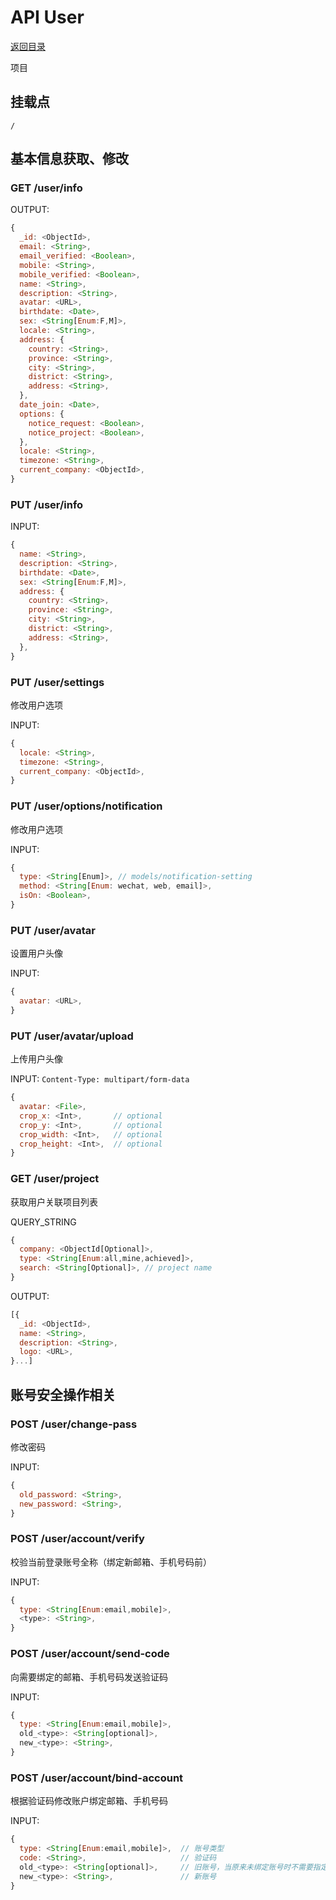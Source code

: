 # API User

[返回目录](index.md)

项目

## 挂载点

```
/
```

## 基本信息获取、修改

### GET /user/info

OUTPUT:
```javascript
{
  _id: <ObjectId>,
  email: <String>,
  email_verified: <Boolean>,
  mobile: <String>,
  mobile_verified: <Boolean>,
  name: <String>,
  description: <String>,
  avatar: <URL>,
  birthdate: <Date>,
  sex: <String[Enum:F,M]>,
  locale: <String>,
  address: {
    country: <String>,
    province: <String>,
    city: <String>,
    district: <String>,
    address: <String>,
  },
  date_join: <Date>,
  options: {
    notice_request: <Boolean>,
    notice_project: <Boolean>,
  },
  locale: <String>,
  timezone: <String>,
  current_company: <ObjectId>,
}
```

### PUT /user/info

INPUT:
```javascript
{
  name: <String>,
  description: <String>,
  birthdate: <Date>,
  sex: <String[Enum:F,M]>,
  address: {
    country: <String>,
    province: <String>,
    city: <String>,
    district: <String>,
    address: <String>,
  },
}
```

### PUT /user/settings

修改用户选项

INPUT:
```javascript
{
  locale: <String>,
  timezone: <String>,
  current_company: <ObjectId>,
}
```

### PUT /user/options/notification

修改用户选项

INPUT:
```javascript
{
  type: <String[Enum]>, // models/notification-setting
  method: <String[Enum: wechat, web, email]>,
  isOn: <Boolean>,
}
```

### PUT /user/avatar

设置用户头像

INPUT:
```javascript
{
  avatar: <URL>,
}
```
### PUT /user/avatar/upload

上传用户头像

INPUT:
`Content-Type: multipart/form-data`
```javascript
{
  avatar: <File>,
  crop_x: <Int>,       // optional
  crop_y: <Int>,       // optional
  crop_width: <Int>,   // optional
  crop_height: <Int>,  // optional
}
```

### GET /user/project

获取用户关联项目列表

QUERY_STRING
```javascript
{
  company: <ObjectId[Optional]>,
  type: <String[Enum:all,mine,achieved]>,
  search: <String[Optional]>, // project name
}
```

OUTPUT:
```javascript
[{
  _id: <ObjectId>,
  name: <String>,
  description: <String>,
  logo: <URL>,
}...]
```

## 账号安全操作相关

### POST /user/change-pass

修改密码

INPUT:
```javascript
{
  old_password: <String>,
  new_password: <String>,
}
```

### POST /user/account/verify

校验当前登录账号全称（绑定新邮箱、手机号码前）

INPUT:
```javascript
{
  type: <String[Enum:email,mobile]>,
  <type>: <String>,
}
```

### POST /user/account/send-code

向需要绑定的邮箱、手机号码发送验证码

INPUT:
```javascript
{
  type: <String[Enum:email,mobile]>,
  old_<type>: <String[optional]>,
  new_<type>: <String>,
}
```

### POST /user/account/bind-account

根据验证码修改账户绑定邮箱、手机号码

INPUT:
```javascript
{
  type: <String[Enum:email,mobile]>,  // 账号类型             
  code: <String>,                     // 验证码
  old_<type>: <String[optional]>,     // 旧账号，当原来未绑定账号时不需要指定此项
  new_<type>: <String>,               // 新账号
}
```
